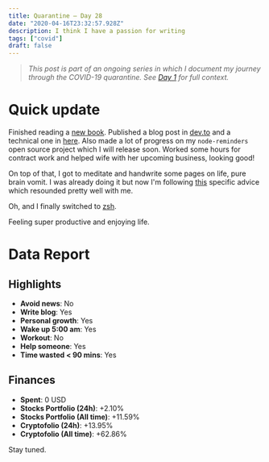 ```yaml
---
title: Quarantine — Day 28
date: "2020-04-16T23:32:57.928Z"
description: I think I have a passion for writing
tags: ["covid"]
draft: false
---
```


> *This post is part of an ongoing series in which I document my journey through the COVID-19 quarantine. See [Day 1](/quarantine-day-1) for full context.*

<div class="divider"></div>

# Quick update

Finished reading a [new book](https://www.panamericana.com.co/inquebrantables-590624/p). Published a blog post in [dev.to](https://dev.to/caroso1222/please-stop-doing-this-in-your-resume-2mga) and a technical one in [here](/the-right-way-to-migrate-your-bash-profile-to-zsh). Also made a lot of progress on my `node-reminders` open source project which I will release soon. Worked some hours for contract work and helped wife with her upcoming business, looking good!

On top of that, I got to meditate and handwrite some pages on life, pure brain vomit. I was already doing it but now I'm following [this](https://www.youtube.com/watch?v=UFdR8w_R1HA) specific advice which resounded pretty well with me.

Oh, and I finally switched to [zsh](/the-right-way-to-migrate-your-bash-profile-to-zsh).

Feeling super productive and enjoying life.

<div class="divider"></div>

# Data Report

## Highlights

* **Avoid news**: No
* **Write blog**: Yes
* **Personal growth**: Yes
* **Wake up 5:00 am**: Yes
* **Workout**: No
* **Help someone**: Yes
* **Time wasted < 90 mins**: Yes

## Finances

* **Spent**: 0 USD
* **Stocks Portfolio (24h)**: +2.10%
* **Stocks Portfolio (All time)**: +11.59%
* **Cryptofolio (24h)**: +13.95%
* **Cryptofolio (All time)**: +62.86%

<div class="divider"></div>

Stay tuned.
